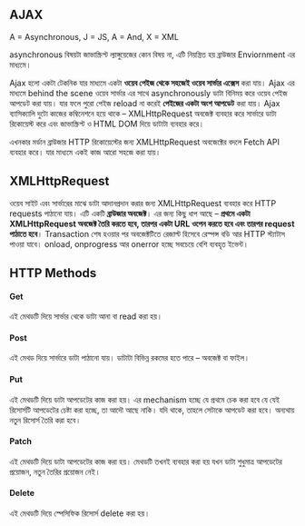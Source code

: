 ## AJAX
A = Asynchronous, J = JS, A = And, X = XML

asynchronous বিষয়টা জাভাস্ক্রিপ্ট ল্যাঙ্গুয়েজের কোন বিষয় না, এটি নিয়ন্ত্রিত হয় ব্রাউজার Enviornment এর মাধ্যমে।

Ajax হলো একটা টেকনিক যার মাধ্যমে একটা **ওয়েব পেইজ থেকে সহজেই ওয়েব সার্ভার এক্সেস** করা যায়। Ajax এর মাধ্যমে behind the scene ওয়েব সার্ভার এর সাথে asynchronously ডাটা বিনিময় করে ওয়েব পেইজ আপডেট করা যায়। যার ফলে পুরো পেইজ reload না করেই **পেইজের একটা অংশ আপডেট** করা যায়। Ajax ব্যাসিক্যালি দুটো কাজের কম্বিনেশনে হয়ে থাকে – XMLHttpRequest অবজেক্ট ব্যবহার করে সার্ভারে ডাটা রিকোয়েস্ট করে এবং জাভাস্ক্রিপ্ট ও HTML DOM দিয়ে ডাটাটা ব্যবহার করে।

এখনকার মর্ডান ব্রাউজার HTTP রিকোয়েস্টের জন্য XMLHttpRequest অবজেক্টের বদলে Fetch API ব্যবহার করে। যার মাধ্যমে একই কাজ আরো সহজে করা যায়।

## XMLHttpRequest

ওয়েব সাইট এবং সার্ভারের মাঝে ডাটা আদানপ্রদান করার জন্য XMLHttpRequest ব্যবহার করে HTTP requests পাঠানো যায়। এটি একটি **ব্রাউজার অবজেক্ট**। এর জন্য কিছু ধাপ আছে – **প্রথমে একটা XMLHttpRequest অবজেক্ট তৈরি করতে হবে, তারপর একটা URL ওপেন করতে হবে এবং তারপর request পাঠাতে হবে**। Transaction শেষ হওয়ার পর অবজেক্টটিতে রেজাল্ট হিসেবে রেস্পন্স বডি আর HTTP স্ট্যাটাস পাওয়া যাবে। onload, onprogress আর onerror হচ্ছে সবচেয়ে বেশি ব্যবহৃত ইভেন্ট।

## HTTP Methods

#### Get
এই মেথডটি দিয়ে সার্ভার থেকে ডাটা আনা বা read করা হয়।

#### Post
এই মেথড দিয়ে সার্ভারে ডাটা পাঠানো যায়। ডাটাটা বিভিন্ন রকমের হতে পারে – অবজেক্ট বা ফাইল।

#### Put
এই মেথডটি দিয়ে ডাটা আপডেটের কাজ করা হয়। এর mechanism হচ্ছে যে প্রথমে চেক করা হবে যে যেই রিসোর্সটি আপডেটের চেষ্টা করা হচ্ছে, তা আদৌ আছে নাকি। যদি থাকে, তাহলে সেটাকে আপডেট করা হবে। অন্যথায় নতুন রিসোর্স তৈরি করা হবে।

#### Patch
এই মেথডটি দিয়ে ডাটা আপডেটের কাজ করা হয়। মেথডটি তখনই ব্যবহার করা হয় যখন ডাটা শুধুমাত্র আপডেটের প্রয়োজন, নতুন তৈরির প্রয়োজন নেই।

#### Delete
এই মেথডটি দিয়ে স্পেসিফিক রিসোর্স delete করা হয়।